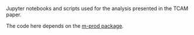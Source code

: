 Jupyter notebooks and scripts used for the analysis presented in the TCAM paper.

The code here depends on the [m-prod package](https://github.com/UriaMorP/mprod_package).
